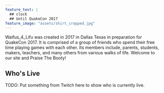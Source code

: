 ```yaml
---
feature_text: |
  ## clock
  ## Until QuakeCon 2017
feature_image: "assets/shirt_cropped.jpg"
---
```


Waifus_4_Lifu was created in 2017 in Dallas Texas in preparation for QuakeCon 2017. It is comprised of a group of friends who spend their free time playing games with each other. Its members include, parents, students, makers, teachers, and many others from various walks of life. Welcome to our site and Praise The Booty!

## Who's Live

TODO: Put something from Twitch here to show who is currently live.

<script src="{{ site.baseurl }}/assets/scripts/jquery-1.9.1.min.js"></script>
<script src="{{ site.baseurl }}/assets/scripts/moment.min.js"></script>
<script src="{{ site.baseurl }}/assets/scripts/moment-timezone-with-data.min.js"></script>
<script src="{{ site.baseurl }}/assets/scripts/jquery.countdown.min.js"></script>
<script src="{{ site.baseurl }}/assets/scripts/countdown.js"></script>
